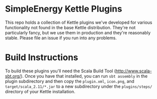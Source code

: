 SimpleEnergy Kettle Plugins
===========================

This repo holds a collection of Kettle plugins we've developed for various functionality not found in the base Kettle
distribution. They're not particularly fancy, but we use them in production and they're reasonably stable. Please file an
issue if you run into any problems.

# Build Instructions #

To build these plugins you'll need the Scala Build Tool (http://www.scala-sbt.org/). Once you have that installed, you can
run `sbt assembly` in the plugin subdirectory and then copy the `plugin.xml`, `icon.png`, and `target/scala_2.11/*.jar` to a
new subdirectory under the `plugins/steps/` directory of your Kettle installation.


